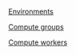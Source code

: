 [Environments](azu1689789992174.md)

[Compute groups](qbr1689789991048.md)

[Compute workers](zmv1689789992218.md)

